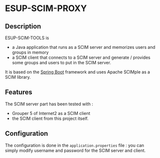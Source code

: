 # ESUP-SCIM-PROXY

## Description

ESUP-SCIM-TOOLS is 
* a Java application that runs as a SCIM server and memorizes users and groups in memory
* a SCIM client that connects to a SCIM server and generate / provides some groups and users to put in the SCIM server.

It is based on the [Spring Boot](https://spring.io/projects/spring-boot) framework and uses Apache SCIMple as a SCIM library.

## Features

The SCIM server part has been tested with :
* Grouper 5 of Internet2 as a SCIM client
* the SCIM client from this project itself.

## Configuration

The configuration is done in the `application.properties` file : you can simply modify username and password for the SCIM server and client.

